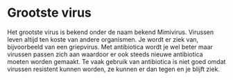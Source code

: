 # Grootste virus

Het grootste virus is bekend onder de naam bekend Mimivirus. Virussen leven
altijd ten koste van andere organismen. Je wordt er ziek van, bijvoorbeeld van
een griepvirus. Met antibiotica wordt je wel beter maar virussen passen zich aan
waardoor er ook steeds nieuwe antibiotica moeten worden gemaakt. Te vaak gebruik
van antibiotica is niet goed omdat virussen resistent kunnen worden, ze kunnen
er dan tegen en je blijft ziek.
